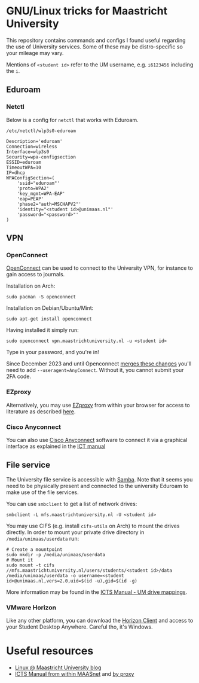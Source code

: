 # GNU/Linux tricks for Maastricht University
This repository contains commands and configs I found useful regarding the use of
University services. Some of these may be distro-specific so your mileage may vary.

Mentions of `<student id>` refer to the UM username, e.g. `i6123456` including the
`i`.

## Eduroam
### Netctl
Below is a config for `netctl` that works with Eduroam.

`/etc/netctl/wlp3s0-eduroam`
```
Description='eduroam'
Connection=wireless
Interface=wlp3s0
Security=wpa-configsection
ESSID=eduroam
TimeoutWPA=10
IP=dhcp
WPAConfigSection=(
	'ssid="eduroam"'
	'proto=WPA2'
	'key_mgmt=WPA-EAP'
	'eap=PEAP'
	'phase2="auth=MSCHAPV2"'
	'identity="<student id>@unimaas.nl"'
	'password="<password>"'
)
```

## VPN
### OpenConnect
[OpenConnect](https://wiki.archlinux.org/index.php/OpenConnect) can be used to
connect to the University VPN, for instance to gain access to journals.

Installation on Arch:
```
sudo pacman -S openconnect
```
Installation on Debian/Ubuntu/Mint:
```
sudo apt-get install openconnect
```

Having installed it simply run:
```
sudo openconnect vpn.maastrichtuniversity.nl -u <student id>
```
Type in your password, and you're in!

Since December 2023 and until Openconnect [merges these changes](https://gitlab.com/openconnect/openconnect/-/merge_requests/497) you'll need to add `--useragent=AnyConnect`. Without it, you cannot submit your 2FA code.

### EZproxy
Alternatively, you may use [EZproxy](https://www.oclc.org/nl/ezproxy.html) from
within your browser for access to literature as described
[here](https://linuxunimaas.blogspot.com/2013/11/reading-literature-from-home-with-your.html).

### Cisco Anyconnect
You can also use [Cisco Anyconnect](https://www.cisco.com/c/en/us/support/security/anyconnect-secure-mobility-client/tsd-products-support-series-home.html) software to connect it via a graphical interface as explained in the [ICT manual](https://kb-icts-maastrichtuniversity-nl.ezproxy.ub.unimaas.nl/pages/viewpage.action?pageId=20513914)

## File service
The University file service is accessible with
[Samba](https://wiki.archlinux.org/index.php/samba). Note that it seems you need to
be physically present and connected to the university Eduroam to make use of the file
services.

You can use `smbclient` to get a list of network drives:
```
smbclient -L mfs.maastrichtuniversity.nl -U <student id>
```

You may use CIFS (e.g. install `cifs-utils` on Arch) to mount the drives directly.
In order to mount your private drive directory in `/media/unimaas/userdata` run:
```
# Create a mountpoint
sudo mkdir -p /media/unimaas/userdata
# Mount it
sudo mount -t cifs //mfs.maastrichtuniversity.nl/users/students/<student id>/data /media/unimaas/userdata -o username=<student id>@unimaas.nl,vers=2.0,uid=$(id -u),gid=$(id -g)
```

More information may be found in the [ICTS Manual - UM drive
   mappings](https://kb-icts-maastrichtuniversity-nl.ezproxy.ub.unimaas.nl/display/ISM/Manual+File+Service+-+Mapping+UM+network+drives+in+Windows).

### VMware Horizon
Like any other platform, you can download the [Horizon Client](https://www.vmware.com/go/viewclients#linux64) and access to your Student Desktop Anywhere. Careful tho, it's Windows.

# Useful resources
 - [Linux @ Maastricht University blog](https://linuxunimaas.blogspot.com/)
 - [ICTS
   Manual from within
   MAASnet](https://kb.icts.maastrichtuniversity.nl/display/ISM/ICTS+Servicedesk+Manuals)
   and [by
   proxy](https://kb-icts-maastrichtuniversity-nl.ezproxy.ub.unimaas.nl/display/ISM/ICTS+Servicedesk+Manuals)

